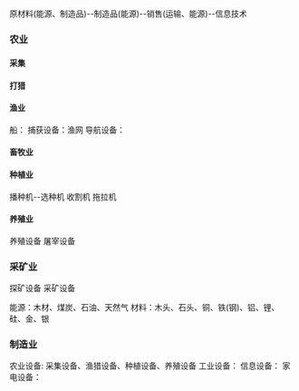 ## 
原材料(能源、制造品)--制造品(能源)--销售(运输、能源)--信息技术

### 农业
#### 采集
#### 打猎
#### 渔业
船：
捕获设备：渔网
导航设备：

#### 畜牧业

#### 种植业
播种机--选种机
收割机
拖拉机

#### 养殖业
养殖设备
屠宰设备

### 采矿业 
探矿设备
采矿设备

能源：木材、煤炭、石油、天然气
材料：木头、石头、铜、铁(钢)、铝、锂、硅、金、银

### 制造业
农业设备: 采集设备、渔猎设备、种植设备、养殖设备
工业设备：
信息设备：
家电设备：

